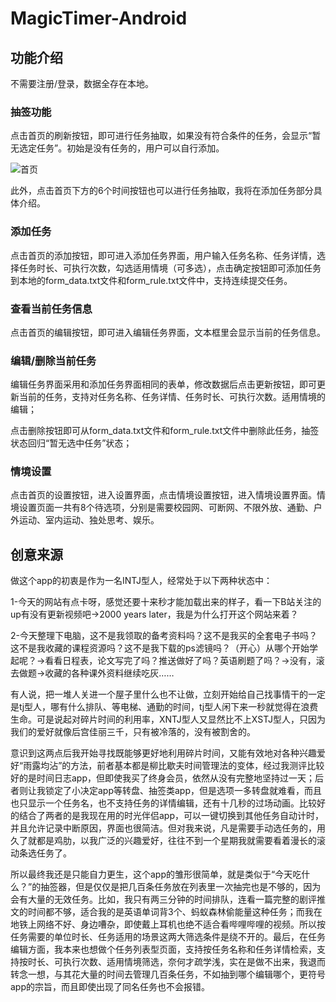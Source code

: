 # MagicTimer-Android

## 功能介绍

不需要注册/登录，数据全存在本地。

### 抽签功能

点击首页的刷新按钮，即可进行任务抽取，如果没有符合条件的任务，会显示“暂无选定任务”。初始是没有任务的，用户可以自行添加。

![首页](https://github.com/bingjiaqi123/MagicTimer-Android/assets/114491372/95514ec5-a2fd-4fbc-bee8-be8cc2e06a9a)

此外，点击首页下方的6个时间按钮也可以进行任务抽取，我将在添加任务部分具体介绍。

### 添加任务

点击首页的添加按钮，即可进入添加任务界面，用户输入任务名称、任务详情，选择任务时长、可执行次数，勾选适用情境（可多选），点击确定按钮即可添加任务到本地的form_data.txt文件和form_rule.txt文件中，支持连续提交任务。

### 查看当前任务信息

点击首页的编辑按钮，即可进入编辑任务界面，文本框里会显示当前的任务信息。

### 编辑/删除当前任务

编辑任务界面采用和添加任务界面相同的表单，修改数据后点击更新按钮，即可更新当前的任务，支持对任务名称、任务详情、任务时长、可执行次数。适用情境的编辑；

点击删除按钮即可从form_data.txt文件和form_rule.txt文件中删除此任务，抽签状态回归“暂无选中任务”状态；

### 情境设置

点击首页的设置按钮，进入设置界面，点击情境设置按钮，进入情境设置界面。情境设置页面一共有8个待选项，分别是需要校园网、可断网、不限外放、通勤、户外运动、室内运动、独处思考、娱乐。

## 创意来源
做这个app的初衷是作为一名INTJ型人，经常处于以下两种状态中：

1-今天的网站有点卡呀，感觉还要十来秒才能加载出来的样子，看一下B站关注的up有没有更新视频吧→2000 years later，我是为什么打开这个网站来着？

2-今天整理下电脑，这不是我领取的备考资料吗？这不是我买的全套电子书吗？这不是我收藏的课程资源吗？这不是我下载的ps滤镜吗？（开心）从哪个开始学起呢？→看看日程表，论文写完了吗？推送做好了吗？英语刷题了吗？→没有，滚去做题→收藏的各种课外资料继续吃灰……

有人说，把一堆人关进一个屋子里什么也不让做，立刻开始给自己找事情干的一定是tj型人，哪有什么排队、等电梯、通勤的时间，tj型人闲下来一秒就觉得在浪费生命。可是说起对碎片时间的利用率，XNTJ型人又显然比不上XSTJ型人，只因为我们的爱好就像后宫佳丽三千，只有被冷落的，没有被割舍的。

意识到这两点后我开始寻找既能够更好地利用碎片时间，又能有效地对各种兴趣爱好“雨露均沾”的方法，前者基本都是柳比歇夫时间管理法的变体，经过我测评比较好的是时间日志app，但即使我买了终身会员，依然从没有完整地坚持过一天；后者则让我锁定了小决定app等转盘、抽签类app，但是选项一多转盘就难看，而且也只显示一个任务名，也不支持任务的详情编辑，还有十几秒的过场动画。比较好的结合了两者的是我现在用的时光伴侣app，可以一键切换到其他任务自动计时，并且允许记录中断原因，界面也很简洁。但对我来说，凡是需要手动选任务的，用久了就都是鸡肋，以我广泛的兴趣爱好，往往不到一个星期我就需要看着漫长的滚动条选任务了。

所以最终我还是只能自力更生，这个app的雏形很简单，就是类似于“今天吃什么？”的抽签器，但是仅仅是把几百条任务放在列表里一次抽完也是不够的，因为会有大量的无效任务。比如，我只有两三分钟的时间排队，连看一篇完整的剧评推文的时间都不够，适合我的是英语单词背3个、蚂蚁森林偷能量这种任务；而我在地铁上网络不好、身边嘈杂，即使戴上耳机也绝不适合看哔哩哔哩的视频。所以按任务需要的单位时长、任务适用的场景这两大筛选条件是绕不开的。最后，在任务编辑方面，我本来也想做个任务列表型页面，支持按任务名称和任务详情检索，支持按时长、可执行次数、适用情境筛选，奈何才疏学浅，实在是做不出来，我退而转念一想，与其花大量的时间去管理几百条任务，不如抽到哪个编辑哪个，更符号app的宗旨，而且即使出现了同名任务也不会报错。
